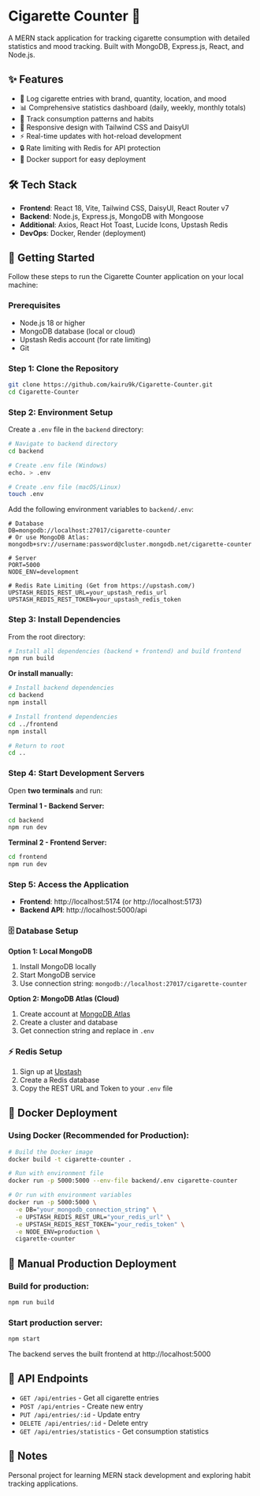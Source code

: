 # **Cigarette Counter 🚬**

A MERN stack application for tracking cigarette consumption with detailed statistics and mood tracking. Built with MongoDB, Express.js, React, and Node.js.

## **✨ Features**

- 📝 Log cigarette entries with brand, quantity, location, and mood
- 📊 Comprehensive statistics dashboard (daily, weekly, monthly totals)
- 🎯 Track consumption patterns and habits
- 📱 Responsive design with Tailwind CSS and DaisyUI
- ⚡ Real-time updates with hot-reload development
- 🔒 Rate limiting with Redis for API protection
- 🐳 Docker support for easy deployment

## **🛠 Tech Stack**

- **Frontend**: React 18, Vite, Tailwind CSS, DaisyUI, React Router v7
- **Backend**: Node.js, Express.js, MongoDB with Mongoose
- **Additional**: Axios, React Hot Toast, Lucide Icons, Upstash Redis
- **DevOps**: Docker, Render (deployment)

## **🚀 Getting Started**

Follow these steps to run the Cigarette Counter application on your local machine:

### **Prerequisites**

- Node.js 18 or higher
- MongoDB database (local or cloud)
- Upstash Redis account (for rate limiting)
- Git

### **Step 1: Clone the Repository**

```bash
git clone https://github.com/kairu9k/Cigarette-Counter.git
cd Cigarette-Counter
```

### **Step 2: Environment Setup**

Create a `.env` file in the `backend` directory:

```bash
# Navigate to backend directory
cd backend

# Create .env file (Windows)
echo. > .env

# Create .env file (macOS/Linux)
touch .env
```

Add the following environment variables to `backend/.env`:

```env
# Database
DB=mongodb://localhost:27017/cigarette-counter
# Or use MongoDB Atlas: mongodb+srv://username:password@cluster.mongodb.net/cigarette-counter

# Server
PORT=5000
NODE_ENV=development

# Redis Rate Limiting (Get from https://upstash.com/)
UPSTASH_REDIS_REST_URL=your_upstash_redis_url
UPSTASH_REDIS_REST_TOKEN=your_upstash_redis_token
```

### **Step 3: Install Dependencies**

From the root directory:

```bash
# Install all dependencies (backend + frontend) and build frontend
npm run build
```

**Or install manually:**

```bash
# Install backend dependencies
cd backend
npm install

# Install frontend dependencies
cd ../frontend
npm install

# Return to root
cd ..
```

### **Step 4: Start Development Servers**

Open **two terminals** and run:

**Terminal 1 - Backend Server:**
```bash
cd backend
npm run dev
```

**Terminal 2 - Frontend Server:**
```bash
cd frontend
npm run dev
```

### **Step 5: Access the Application**

- **Frontend**: http://localhost:5174 (or http://localhost:5173)
- **Backend API**: http://localhost:5000/api

### **🗄️ Database Setup**

**Option 1: Local MongoDB**
1. Install MongoDB locally
2. Start MongoDB service
3. Use connection string: `mongodb://localhost:27017/cigarette-counter`

**Option 2: MongoDB Atlas (Cloud)**
1. Create account at [MongoDB Atlas](https://www.mongodb.com/atlas)
2. Create a cluster and database
3. Get connection string and replace in `.env`

### **⚡ Redis Setup**

1. Sign up at [Upstash](https://upstash.com/)
2. Create a Redis database
3. Copy the REST URL and Token to your `.env` file

## **🐳 Docker Deployment**

### Using Docker (Recommended for Production):

```bash
# Build the Docker image
docker build -t cigarette-counter .

# Run with environment file
docker run -p 5000:5000 --env-file backend/.env cigarette-counter

# Or run with environment variables
docker run -p 5000:5000 \
  -e DB="your_mongodb_connection_string" \
  -e UPSTASH_REDIS_REST_URL="your_redis_url" \
  -e UPSTASH_REDIS_REST_TOKEN="your_redis_token" \
  -e NODE_ENV=production \
  cigarette-counter
```

## **🚀 Manual Production Deployment**

### Build for production:

```bash
npm run build
```

### Start production server:

```bash
npm start
```

The backend serves the built frontend at http://localhost:5000

## **📝 API Endpoints**

- `GET /api/entries` - Get all cigarette entries
- `POST /api/entries` - Create new entry
- `PUT /api/entries/:id` - Update entry
- `DELETE /api/entries/:id` - Delete entry
- `GET /api/entries/statistics` - Get consumption statistics

## **📝 Notes**

Personal project for learning MERN stack development and exploring habit tracking applications.
